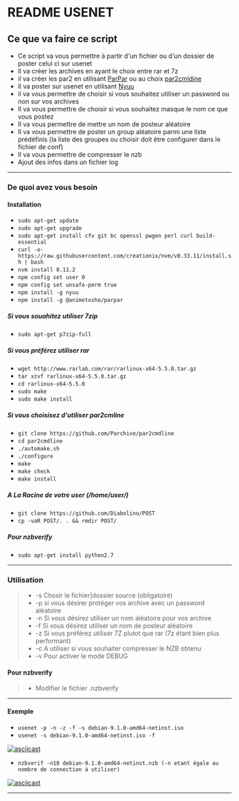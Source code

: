 # README USENET

## Ce que va faire ce script
* Ce script va vous permettre à partir d'un fichier ou d'un dossier de poster celui ci sur usenet 
* Il va créer les archives en ayant le choix entre rar et 7z
* il va créer les par2 en utilisant [ParPar](https://github.com/animetosho/ParPar "ParPar") ou au choix [par2cmldine](https://github.com/Parchive/par2cmdline "par2cmdline")
* Il va poster sur usenet en utilisant [Nyuu](https://github.com/animetosho/Nyuu "Nyuu")
* il va vous permettre de choisir si vous souhaitez utiliser un password ou non sur vos archives
* Il va vous permettre de choisir si vous souhaitez masque le nom ce que vous postez
* Il va vous permettre de mettre un nom de posteur aléatoire
* Il va vous permettre de poster un group aléatoire parmi une liste prédéfinis (la liste des groupes ou choisir doit être configurer dans le fichier de conf)
* Il va vous permettre de compresser le nzb
* Ajout des infos dans un fichier log


----------


### De quoi avez vous besoin     

#### Installation

* `sudo apt-get update`
* `sudo apt-get upgrade`
* `sudo apt-get install cfv git bc openssl pwgen perl curl build-essential`
* `curl -o- https://raw.githubusercontent.com/creationix/nvm/v0.33.11/install.sh | bash`
* `nvm install 8.11.2`
* `npm config set user 0`
* `npm config set unsafe-perm true`
* `npm install -g nyuu`
* `npm install -g @animetosho/parpar`

##### Si vous souahitez utiliser 7zip 

* `sudo apt-get p7zip-full`

##### Si vous préférez utiliser rar

* `wget http://www.rarlab.com/rar/rarlinux-x64-5.5.0.tar.gz`
* `tar xzvf rarlinux-x64-5.5.0.tar.gz`
* `cd rarlinux-x64-5.5.0`
* `sudo make`
* `sudo make install`

##### Si vous choisisez d'utiliser par2cmline

* `git clone https://github.com/Parchive/par2cmdline`
* `cd par2cmdline`
* `./automake.sh`
* `./configure`
* `make`
* `make check`
* `make install`

##### A La Racine de votre user (/home/user/)
* `git clone https://github.com/Diabolino/POST`
* `cp -vaR POST/. . && rmdir POST/`

##### Pour nzbverify
* `sudo apt-get install python2.7`

----------


### Utilisation 
	

> * -s	Chosir le fichier|dossier source (obligatoire)
> * -p	si vous désirer protéger vos archive avec un password aléatoire
> * -n	Si vous désirez utiliser un nom aléatoire pour vos archive
> * -f	Si vous désirez utiliser un nom de posteur aléatoire
> * -z	Si vous préférez utiliser 7Z plutot que rar (7z étant bien plus performant)
> * -c	A utiliser si vous souhaiter compresser le NZB obtenu
> * -v	Pour activer le mode DEBUG

#### Pour nzbverify
> * Modifier le fichier .nzbverify

----------


#### Exemple

* `usenet -p -n -z -f -s debian-9.1.0-amd64-netinst.iso`
* `usenet -s debian-9.1.0-amd64-netinst.iso -f`

[![asciicast](https://asciinema.org/a/HCihE7t77QTJOorNzDXLOXpQA.png)](https://asciinema.org/a/HCihE7t77QTJOorNzDXLOXpQA)

* `nzbverif -n10 debian-9.1.0-amd64-netinst.nzb (-n etant égale au nombre de connection à utiliser)`

[![asciicast](https://asciinema.org/a/GAlKEtq2uGn3hP7i2szJ7nP2k.png)](https://asciinema.org/a/GAlKEtq2uGn3hP7i2szJ7nP2k)



----------






